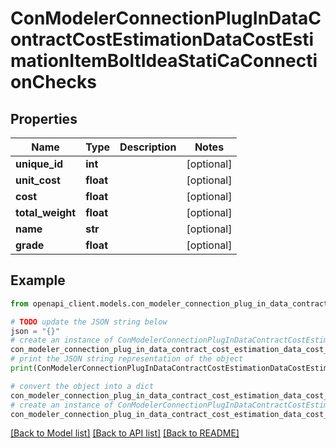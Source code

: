 # ConModelerConnectionPlugInDataContractCostEstimationDataCostEstimationItemBoltIdeaStatiCaConnectionChecks


## Properties

Name | Type | Description | Notes
------------ | ------------- | ------------- | -------------
**unique_id** | **int** |  | [optional] 
**unit_cost** | **float** |  | [optional] 
**cost** | **float** |  | [optional] 
**total_weight** | **float** |  | [optional] 
**name** | **str** |  | [optional] 
**grade** | **float** |  | [optional] 

## Example

```python
from openapi_client.models.con_modeler_connection_plug_in_data_contract_cost_estimation_data_cost_estimation_item_bolt_idea_stati_ca_connection_checks import ConModelerConnectionPlugInDataContractCostEstimationDataCostEstimationItemBoltIdeaStatiCaConnectionChecks

# TODO update the JSON string below
json = "{}"
# create an instance of ConModelerConnectionPlugInDataContractCostEstimationDataCostEstimationItemBoltIdeaStatiCaConnectionChecks from a JSON string
con_modeler_connection_plug_in_data_contract_cost_estimation_data_cost_estimation_item_bolt_idea_stati_ca_connection_checks_instance = ConModelerConnectionPlugInDataContractCostEstimationDataCostEstimationItemBoltIdeaStatiCaConnectionChecks.from_json(json)
# print the JSON string representation of the object
print(ConModelerConnectionPlugInDataContractCostEstimationDataCostEstimationItemBoltIdeaStatiCaConnectionChecks.to_json())

# convert the object into a dict
con_modeler_connection_plug_in_data_contract_cost_estimation_data_cost_estimation_item_bolt_idea_stati_ca_connection_checks_dict = con_modeler_connection_plug_in_data_contract_cost_estimation_data_cost_estimation_item_bolt_idea_stati_ca_connection_checks_instance.to_dict()
# create an instance of ConModelerConnectionPlugInDataContractCostEstimationDataCostEstimationItemBoltIdeaStatiCaConnectionChecks from a dict
con_modeler_connection_plug_in_data_contract_cost_estimation_data_cost_estimation_item_bolt_idea_stati_ca_connection_checks_from_dict = ConModelerConnectionPlugInDataContractCostEstimationDataCostEstimationItemBoltIdeaStatiCaConnectionChecks.from_dict(con_modeler_connection_plug_in_data_contract_cost_estimation_data_cost_estimation_item_bolt_idea_stati_ca_connection_checks_dict)
```
[[Back to Model list]](../README.md#documentation-for-models) [[Back to API list]](../README.md#documentation-for-api-endpoints) [[Back to README]](../README.md)


